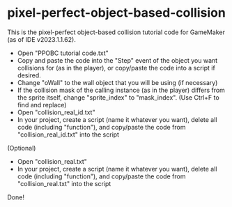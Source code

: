 # pixel-perfect-object-based-collision
This is the pixel-perfect object-based collision tutorial code for GameMaker (as of IDE v2023.1.1.62).

- Open "PPOBC tutorial code.txt"
- Copy and paste the code into the "Step" event of the object you want collisions for (as in the player), or copy/paste the code into a script if desired.
- Change "oWall" to the wall object that you will be using (if necessary)
- If the collision mask of the calling instance (as in the player) differs from the sprite itself, change "sprite_index" to "mask_index". (Use Ctrl+F to find and replace)
- Open "collision_real_id.txt"
- In your project, create a script (name it whatever you want), delete all code (including "function"), and copy/paste the code from "collision_real_id.txt" into the script

(Optional)
- Open "collision_real.txt"
- In your project, create a script (name it whatever you want), delete all code (including "function"), and copy/paste the code from "collision_real.txt" into the script

Done!
